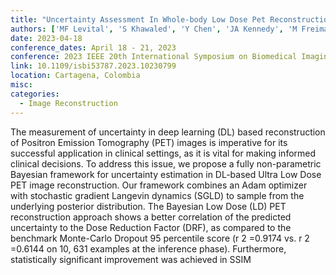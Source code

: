 ```yaml
---
title: "Uncertainty Assessment In Whole-body Low Dose Pet Reconstruction Using Non-parametric Bayesian Deep Learning Approach"
authors: ['MF Levital', 'S Khawaled', 'Y Chen', 'JA Kennedy', 'M Freiman']
date: 2023-04-18
conference_dates: April 18 - 21, 2023
conference: 2023 IEEE 20th International Symposium on Biomedical Imaging (ISBI)
link: 10.1109/isbi53787.2023.10230799
location: Cartagena, Colombia
misc:  
categories: 
  - Image Reconstruction
---
```

The measurement of uncertainty in deep learning (DL) based reconstruction of Positron Emission Tomography (PET) images is imperative for its successful application in clinical settings, as it is vital for making informed clinical decisions. To address this issue, we propose a fully non-parametric Bayesian framework for uncertainty estimation in DL-based Ultra Low Dose PET image reconstruction. Our framework combines an Adam optimizer with stochastic gradient Langevin dynamics (SGLD) to sample from the underlying posterior distribution. The Bayesian Low Dose (LD) PET reconstruction approach shows a better correlation of the predicted uncertainty to the Dose Reduction Factor (DRF), as compared to the benchmark Monte-Carlo Dropout 95 percentile score (r 2 =0.9174 vs. r 2 =0.6144 on 10, 631 examples at the inference phase). Furthermore, statistically significant improvement was achieved in SSIM
                    